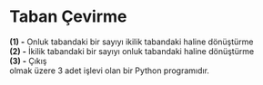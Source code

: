 # Taban Çevirme
**(1) -** Onluk tabandaki bir sayıyı ikilik tabandaki haline dönüştürme  
**(2) -** İkilik tabandaki bir sayıyı onluk tabandaki haline dönüştürme  
**(3) -** Çıkış  
olmak üzere 3 adet işlevi olan bir Python programıdır.

